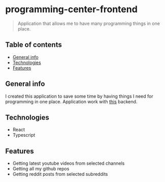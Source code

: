 # programming-center-frontend

> Application that allows me to have many programming things in one place.

## Table of contents

- [General info](#general-info)
- [Technologies](#technologies)
- [Features](#features)

## General info

I created this application to save some time by having things I need for programming in one place. Application work with [this](https://github.com/hommat/programming-center-backend) backend.

## Technologies

- React
- Typescript

## Features

- Getting latest youtube videos from selected channels
- Getting all my github repos
- Getting reddit posts from selected subreddits
